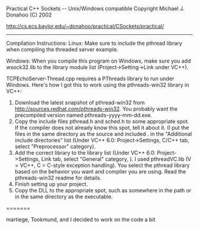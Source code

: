 Practical C++ Sockets -- Unix/Windows compatible
Copyright Michael J. Donahoo (C) 2002

http://cs.ecs.baylor.edu/~donahoo/practical/CSockets/practical/

-----------------

Compilation Instructions:
Linux:  Make sure to include the pthread library when compiling the
threaded server example.

Windows:  When you compile this program on Windows, make sure you add
wsock32.lib to the library module list (Project->Setting->Link under
VC++).

TCPEchoServer-Thread.cpp requires a PThreads library to run under
Windows.  Here's how I got this to work using the pthreads-win32
library in VC++:

1.  Download the latest snapshot of pthread-win32 from
    http://sources.redhat.com/pthreads-win32.  You probably want the
    precompiled version named pthreads-yyyy-mm-dd.exe.
2.  Copy the include files pthread.h and sched.h to some appropriate
    spot.  If the compiler does not already know this spot, tell it
    about it.  (I put the files in the same directory as the source
    and included . in the "Additional include directories" list
    (Under VC++ 6.0:  Project->Settings, C/C++ tab, select
    "Preprocessor" category).
3.  Add the correct library to the library list (Under VC++ 6.0:
    Project->Settings, Link tab, select "General" category, ).  I used
    pthreadVC.lib (V = VC++, C = C-style exception handling).  You
    select the pthread library based on the behavior you want and
    compiler you are using.  Read the pthreads-win32 readme for
    details.
4.  Finish setting up your project.
5.  Copy the DLL to the appropriate spot, such as somewhere in the path
    or in the same directory as the executable.

=======

martiege, Tookmund, and I decided to work on the code a bit
